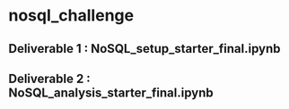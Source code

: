 # nosql_challenge

## Deliverable 1 : NoSQL_setup_starter_final.ipynb

## Deliverable 2 : NoSQL_analysis_starter_final.ipynb